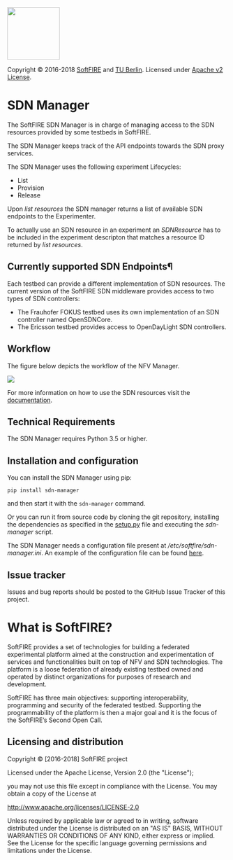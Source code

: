   <img src="https://www.softfire.eu/wp-content/uploads/SoftFIRE_Logo_Fireball-300x300.png" width="120"/>

  Copyright © 2016-2018 [SoftFIRE](https://www.softfire.eu/) and [TU Berlin](http://www.av.tu-berlin.de/next_generation_networks/).
  Licensed under [Apache v2 License](http://www.apache.org/licenses/LICENSE-2.0).

# SDN Manager
The SoftFIRE SDN Manager is in charge of managing access to the SDN resources provided by some testbeds in SoftFIRE.

The SDN Manager keeps track of the API endpoints towards the SDN proxy services.

The SDN Manager uses the following experiment Lifecycles:

* List
* Provision
* Release

Upon _list resources_ the SDN manager returns a list of available SDN endpoints to the Experimenter.

To actually use an SDN resource in an experiment an _SDNResource_ has to be included in the experiment descripton that matches a resource ID returned by _list resources_.

## Currently supported SDN Endpoints¶
Each testbed can provide a different implementation of SDN resources. The current version of the SoftFIRE SDN middleware provides access to two types of SDN controllers:

* The Frauhofer FOKUS testbed uses its own implementation of an SDN controller named OpenSDNCore.
* The Ericsson testbed provides access to OpenDayLight SDN controllers.

## Workflow
The figure below depicts the workflow of the NFV Manager.

![](http://docs.softfire.eu/img/sdn-man-seq-dia.svg)

For more information on how to use the SDN resources visit the [documentation](http://docs.softfire.eu/sdn-manager).



## Technical Requirements

The SDN Manager requires Python 3.5 or higher.

## Installation and configuration

You can install the SDN Manager using pip:

```
pip install sdn-manager
```

and then start it with the `sdn-manager` command.

Or you can run it from source code by cloning the git repository, installing the dependencies as specified in the [setup.py](https://github.com/softfire-eu/sdn-manager/blob/master/setup.py) file and executing the _sdn-manager_ script.

The SDN Manager needs a configuration file present at _/etc/softfire/sdn-manager.ini_. An example of the configuration file can be found [here](https://github.com/softfire-eu/sdn-manager/blob/master/etc/sdn-manager.ini).

## Issue tracker

Issues and bug reports should be posted to the GitHub Issue Tracker of this project.

# What is SoftFIRE?

SoftFIRE provides a set of technologies for building a federated experimental platform aimed at the construction and experimentation of services and functionalities built on top of NFV and SDN technologies.
The platform is a loose federation of already existing testbed owned and operated by distinct organizations for purposes of research and development.

SoftFIRE has three main objectives: supporting interoperability, programming and security of the federated testbed.
Supporting the programmability of the platform is then a major goal and it is the focus of the SoftFIRE’s Second Open Call.

## Licensing and distribution
Copyright © [2016-2018] SoftFIRE project

Licensed under the Apache License, Version 2.0 (the "License");

you may not use this file except in compliance with the License.
You may obtain a copy of the License at

  http://www.apache.org/licenses/LICENSE-2.0

Unless required by applicable law or agreed to in writing, software
distributed under the License is distributed on an "AS IS" BASIS,
WITHOUT WARRANTIES OR CONDITIONS OF ANY KIND, either express or implied.
See the License for the specific language governing permissions and
limitations under the License.

